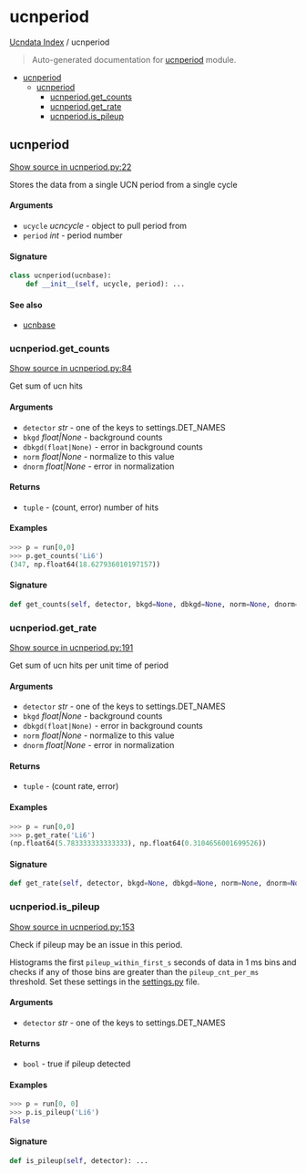 # ucnperiod

[Ucndata Index](./README.md#ucndata-index) / ucnperiod

> Auto-generated documentation for [ucnperiod](../../ucnperiod.py) module.

- [ucnperiod](#ucnperiod)
  - [ucnperiod](#ucnperiod-1)
    - [ucnperiod.get_counts](#ucnperiodget_counts)
    - [ucnperiod.get_rate](#ucnperiodget_rate)
    - [ucnperiod.is_pileup](#ucnperiodis_pileup)

## ucnperiod

[Show source in ucnperiod.py:22](../../ucnperiod.py#L22)

Stores the data from a single UCN period from a single cycle

#### Arguments

- `ucycle` *ucncycle* - object to pull period from
- `period` *int* - period number

#### Signature

```python
class ucnperiod(ucnbase):
    def __init__(self, ucycle, period): ...
```

#### See also

- [ucnbase](./ucnbase.md#ucnbase)

### ucnperiod.get_counts

[Show source in ucnperiod.py:84](../../ucnperiod.py#L84)

Get sum of ucn hits

#### Arguments

- `detector` *str* - one of the keys to settings.DET_NAMES
- `bkgd` *float|None* - background counts
- `dbkgd(float|None)` - error in background counts
- `norm` *float|None* - normalize to this value
- `dnorm` *float|None* - error in normalization

#### Returns

- `tuple` - (count, error) number of hits

#### Examples

```python
>>> p = run[0,0]
>>> p.get_counts('Li6')
(347, np.float64(18.627936010197157))
```

#### Signature

```python
def get_counts(self, detector, bkgd=None, dbkgd=None, norm=None, dnorm=None): ...
```

### ucnperiod.get_rate

[Show source in ucnperiod.py:191](../../ucnperiod.py#L191)

Get sum of ucn hits per unit time of period

#### Arguments

- `detector` *str* - one of the keys to settings.DET_NAMES
- `bkgd` *float|None* - background counts
- `dbkgd(float|None)` - error in background counts
- `norm` *float|None* - normalize to this value
- `dnorm` *float|None* - error in normalization

#### Returns

- `tuple` - (count rate, error)

#### Examples

```python
>>> p = run[0,0]
>>> p.get_rate('Li6')
(np.float64(5.783333333333333), np.float64(0.3104656001699526))
```

#### Signature

```python
def get_rate(self, detector, bkgd=None, dbkgd=None, norm=None, dnorm=None): ...
```

### ucnperiod.is_pileup

[Show source in ucnperiod.py:153](../../ucnperiod.py#L153)

Check if pileup may be an issue in this period.

Histograms the first `pileup_within_first_s` seconds of data in 1 ms bins and checks if any of those bins are greater than the `pileup_cnt_per_ms` threshold. Set these settings in the [settings.py](../settings.py) file.

#### Arguments

- `detector` *str* - one of the keys to settings.DET_NAMES

#### Returns

- `bool` - true if pileup detected

#### Examples

```python
>>> p = run[0, 0]
>>> p.is_pileup('Li6')
False
```

#### Signature

```python
def is_pileup(self, detector): ...
```